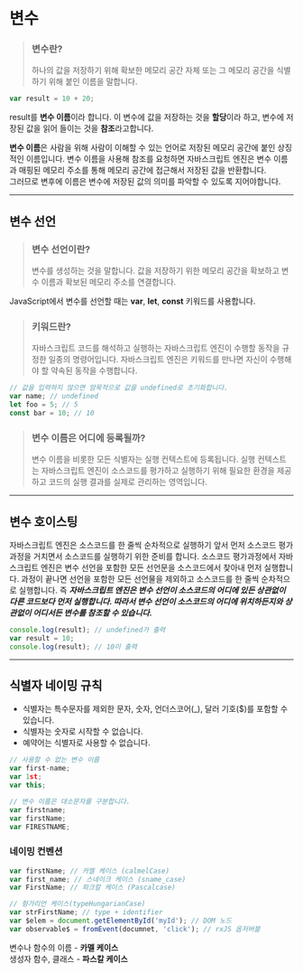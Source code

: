 # 변수

> ### 변수란?
>
> 하나의 값을 저장하기 위해 확보한 메모리 공간 자체 또는 그 메모리 공간을 식별하기 위해 붙인 이름을 말합니다.

```javascript
var result = 10 + 20;
```

result를 **변수 이름**이라 합니다. 이 변수에 값을 저장하는 것을 **할당**이라 하고, 변수에 저장된 값을 읽어 들이는 것을 **참조**라고합니다.

**변수 이름**은 사람을 위해 사람이 이해할 수 있는 언어로 저장된 메모리 공간에 붙인 상징적인 이름입니다. 변수 이름을 사용해 참조를 요청하면 자바스크립트 엔진은 변수 이름과 매핑된 메모리 주소를 통해 메모리 공간에 접근해서 저장된 값을 반환합니다.  
그러므로 변후에 이름은 변수에 저장된 값의 의미를 파악할 수 있도록 지어야합니다.

---

## 변수 선언

> ### 변수 선언이란?
>
> 변수를 생성하는 것을 말합니다. 값을 저장하기 위한 메모리 공간을 확보하고 변수 이름과 확보된 메모리 주소를 연결합니다.

JavaScript에서 변수를 선언할 때는 **var**, **let**, **const** 키워드를 사용합니다.

> ### 키워드란?
>
> 자바스크립트 코드를 해석하고 실행하는 자바스크립트 엔진이 수행할 동작을 규정한 일종의 명령어입니다. 자바스크립트 엔진은 키워드를 만나면 자신이 수행해야 할 약속된 동작을 수행합니다.

```javascript
// 값을 입력하지 않으면 암묵적으로 값을 undefined로 초기화합니다.
var name; // undefined
let foo = 5; // 5
const bar = 10; // 10
```

> ### 변수 이름은 어디에 등록될까?
>
> 변수 이름을 비롯한 모든 식별자는 실행 컨텍스트에 등록됩니다. 실행 컨텍스트는 자바스크립트 엔진이 소스코드를 평가하고 실행하기 위해 필요한 환경을 제공하고 코드의 실행 결과를 실제로 관리하는 영역입니다.

---

## 변수 호이스팅

자바스크립트 엔진은 소스코드를 한 줄씩 순차적으로 실행하기 앞서 먼저 소스코드 평가 과정을 거치면서 소스코드를 실행하기 위한 준비를 합니다.
소스코드 평가과정에서 자바스크립트 엔진은 변수 선언을 포함한 모든 선언문을 소스코드에서 찾아내 먼저 실행합니다. 과정이 끝나면 선언을 포함한 모든 선언물을 제외하고 소스코드를 한 줄씩 순차적으로 실행합니다.
즉 **_자바스크립트 엔진은 변수 선언이 소스코드의 어디에 있든 상관없이 다른 코드보다 먼저 실행합니다. 따라서 변수 선언이 소스코드의 어디에 위치하든지와 상관없이 어디서든 변수를 참조할 수 있습니다._**

```javascript
console.log(result); // undefined가 출력
var result = 10;
console.log(result); // 10이 출력
```

---

## 식별자 네이밍 규칙

- 식별자는 특수문자를 제외한 문자, 숫자, 언더스코어(\_), 달러 기호($)를 포함할 수 있습니다.
- 식별자는 숫자로 시작할 수 없습니다.
- 예약어는 식별자로 사용할 수 없습니다.

```javascript
// 사용할 수 없는 변수 이름
var first-name;
var 1st;
var this;

// 변수 이름은 대소문자를 구분합니다.
var firstname;
var firstName;
var FIRESTNAME;
```

### 네이밍 컨벤션

```javascript
var firstName; // 카멜 케이스 (calmelCase)
var first_name; // 스네이크 케이스 (sname_case)
var FirstName; // 파크칼 케이스 (Pascalcase)

// 헝가리언 케이스(typeHungarianCase)
var strFirstName; // type + identifier
var $elem = document.getElementById('myId'); // DOM 노드
var observable$ = fromEvent(documnet, 'click'); // rxJS 옵저버블
```

변수나 함수의 이름 - **카멜 케이스**  
생성자 함수, 클래스 - **파스칼 케이스**
